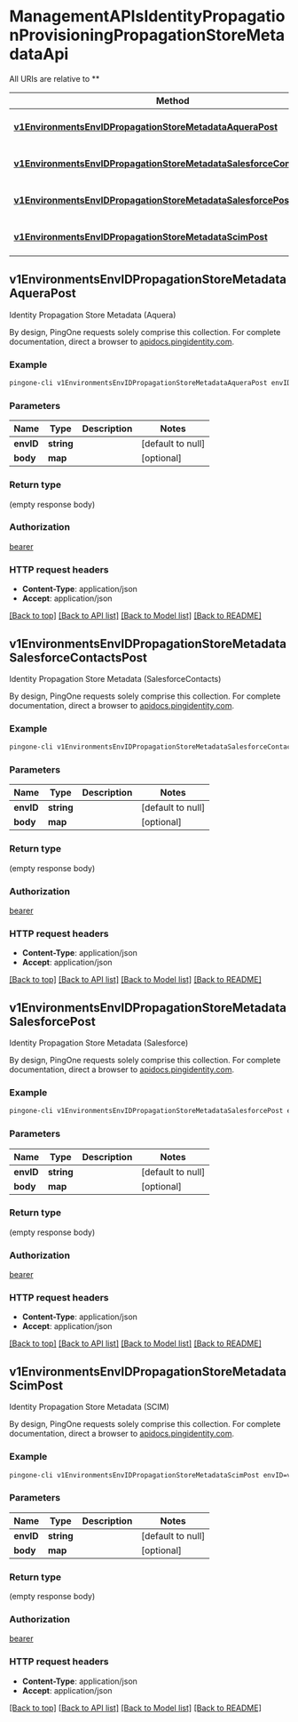 # ManagementAPIsIdentityPropagationProvisioningPropagationStoreMetadataApi

All URIs are relative to **

Method | HTTP request | Description
------------- | ------------- | -------------
[**v1EnvironmentsEnvIDPropagationStoreMetadataAqueraPost**](ManagementAPIsIdentityPropagationProvisioningPropagationStoreMetadataApi.md#v1EnvironmentsEnvIDPropagationStoreMetadataAqueraPost) | **POST** /v1/environments/{envID}/propagation/storeMetadata/Aquera | Identity Propagation Store Metadata (Aquera)
[**v1EnvironmentsEnvIDPropagationStoreMetadataSalesforceContactsPost**](ManagementAPIsIdentityPropagationProvisioningPropagationStoreMetadataApi.md#v1EnvironmentsEnvIDPropagationStoreMetadataSalesforceContactsPost) | **POST** /v1/environments/{envID}/propagation/storeMetadata/SalesforceContacts | Identity Propagation Store Metadata (SalesforceContacts)
[**v1EnvironmentsEnvIDPropagationStoreMetadataSalesforcePost**](ManagementAPIsIdentityPropagationProvisioningPropagationStoreMetadataApi.md#v1EnvironmentsEnvIDPropagationStoreMetadataSalesforcePost) | **POST** /v1/environments/{envID}/propagation/storeMetadata/Salesforce | Identity Propagation Store Metadata (Salesforce)
[**v1EnvironmentsEnvIDPropagationStoreMetadataScimPost**](ManagementAPIsIdentityPropagationProvisioningPropagationStoreMetadataApi.md#v1EnvironmentsEnvIDPropagationStoreMetadataScimPost) | **POST** /v1/environments/{envID}/propagation/storeMetadata/scim | Identity Propagation Store Metadata (SCIM)



## v1EnvironmentsEnvIDPropagationStoreMetadataAqueraPost

Identity Propagation Store Metadata (Aquera)

By design, PingOne requests solely comprise this collection. For complete documentation, direct a browser to <a href='https://apidocs.pingidentity.com/pingone/platform/v1/api/'>apidocs.pingidentity.com</a>.

### Example

```bash
pingone-cli v1EnvironmentsEnvIDPropagationStoreMetadataAqueraPost envID=value
```

### Parameters


Name | Type | Description  | Notes
------------- | ------------- | ------------- | -------------
 **envID** | **string** |  | [default to null]
 **body** | **map** |  | [optional]

### Return type

(empty response body)

### Authorization

[bearer](../README.md#bearer)

### HTTP request headers

- **Content-Type**: application/json
- **Accept**: application/json

[[Back to top]](#) [[Back to API list]](../README.md#documentation-for-api-endpoints) [[Back to Model list]](../README.md#documentation-for-models) [[Back to README]](../README.md)


## v1EnvironmentsEnvIDPropagationStoreMetadataSalesforceContactsPost

Identity Propagation Store Metadata (SalesforceContacts)

By design, PingOne requests solely comprise this collection. For complete documentation, direct a browser to <a href='https://apidocs.pingidentity.com/pingone/platform/v1/api/'>apidocs.pingidentity.com</a>.

### Example

```bash
pingone-cli v1EnvironmentsEnvIDPropagationStoreMetadataSalesforceContactsPost envID=value
```

### Parameters


Name | Type | Description  | Notes
------------- | ------------- | ------------- | -------------
 **envID** | **string** |  | [default to null]
 **body** | **map** |  | [optional]

### Return type

(empty response body)

### Authorization

[bearer](../README.md#bearer)

### HTTP request headers

- **Content-Type**: application/json
- **Accept**: application/json

[[Back to top]](#) [[Back to API list]](../README.md#documentation-for-api-endpoints) [[Back to Model list]](../README.md#documentation-for-models) [[Back to README]](../README.md)


## v1EnvironmentsEnvIDPropagationStoreMetadataSalesforcePost

Identity Propagation Store Metadata (Salesforce)

By design, PingOne requests solely comprise this collection. For complete documentation, direct a browser to <a href='https://apidocs.pingidentity.com/pingone/platform/v1/api/'>apidocs.pingidentity.com</a>.

### Example

```bash
pingone-cli v1EnvironmentsEnvIDPropagationStoreMetadataSalesforcePost envID=value
```

### Parameters


Name | Type | Description  | Notes
------------- | ------------- | ------------- | -------------
 **envID** | **string** |  | [default to null]
 **body** | **map** |  | [optional]

### Return type

(empty response body)

### Authorization

[bearer](../README.md#bearer)

### HTTP request headers

- **Content-Type**: application/json
- **Accept**: application/json

[[Back to top]](#) [[Back to API list]](../README.md#documentation-for-api-endpoints) [[Back to Model list]](../README.md#documentation-for-models) [[Back to README]](../README.md)


## v1EnvironmentsEnvIDPropagationStoreMetadataScimPost

Identity Propagation Store Metadata (SCIM)

By design, PingOne requests solely comprise this collection. For complete documentation, direct a browser to <a href='https://apidocs.pingidentity.com/pingone/platform/v1/api/'>apidocs.pingidentity.com</a>.

### Example

```bash
pingone-cli v1EnvironmentsEnvIDPropagationStoreMetadataScimPost envID=value
```

### Parameters


Name | Type | Description  | Notes
------------- | ------------- | ------------- | -------------
 **envID** | **string** |  | [default to null]
 **body** | **map** |  | [optional]

### Return type

(empty response body)

### Authorization

[bearer](../README.md#bearer)

### HTTP request headers

- **Content-Type**: application/json
- **Accept**: application/json

[[Back to top]](#) [[Back to API list]](../README.md#documentation-for-api-endpoints) [[Back to Model list]](../README.md#documentation-for-models) [[Back to README]](../README.md)

